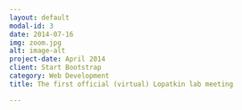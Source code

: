 ```yaml
---
layout: default
modal-id: 3
date: 2014-07-16
img: zoom.jpg
alt: image-alt
project-date: April 2014
client: Start Bootstrap
category: Web Development
title: The first official (virtual) Lopatkin lab meeting

---
```

